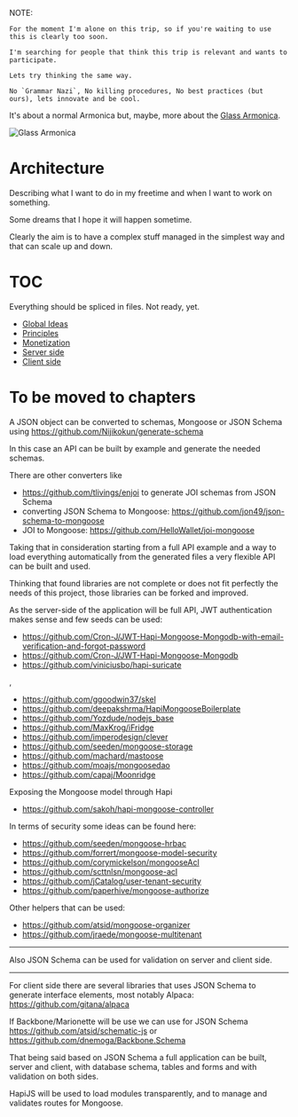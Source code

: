   NOTE:
   
    For the moment I'm alone on this trip, so if you're waiting to use this is clearly too soon.
    
    I'm searching for people that think this trip is relevant and wants to participate.
    
    Lets try thinking the same way.
    
    No `Grammar Nazi`, No killing procedures, No best practices (but ours), lets innovate and be cool. 
    

It's about a normal Armonica but, maybe, more about the [Glass Armonica](http://en.wikipedia.org/wiki/Glass_harmonica).

![Glass Armonica](http://upload.wikimedia.org/wikipedia/commons/b/b5/Glassharmonica.png)

# Architecture

Describing what I want to do in my freetime and when I want to work on something.

Some dreams that I hope it will happen sometime.

Clearly the aim is to have a complex stuff managed in the simplest way and that can scale up and down.


# TOC

Everything should be spliced in files. Not ready, yet.

- [Global Ideas](https://github.com/Armonica/architecture/tree/master/ideas)
- [Principles](https://github.com/Armonica/architecture/tree/master/principles)
- [Monetization](https://github.com/Armonica/architecture/tree/master/monetization)
- [Server side](https://github.com/Armonica/architecture/tree/master/server)
- [Client side](https://github.com/Armonica/architecture/tree/master/client)


# To be moved to chapters

A JSON object can be converted to schemas, Mongoose or JSON Schema using https://github.com/Nijikokun/generate-schema

In this case an API can be built by example and generate the needed schemas.

There are other converters like 
- https://github.com/tlivings/enjoi to generate JOI schemas from JSON Schema
- converting JSON Schema to Mongoose: https://github.com/jon49/json-schema-to-mongoose
- JOI to Mongoose: https://github.com/HelloWallet/joi-mongoose

Taking that in consideration starting from a full API example and a way to load everything automatically from the generated files a very flexible API can be built and used.
 
Thinking that found libraries are not complete or does not fit perfectly the needs of this project, those libraries can be forked and improved. 

As the server-side of the application will be full API, JWT authentication makes sense and few seeds can be used:
- https://github.com/Cron-J/JWT-Hapi-Mongoose-Mongodb-with-email-verification-and-forgot-password
- https://github.com/Cron-J/JWT-Hapi-Mongoose-Mongodb
- https://github.com/viniciusbo/hapi-suricate

,

- https://github.com/ggoodwin37/skel
- https://github.com/deepakshrma/HapiMongooseBoilerplate
- https://github.com/Yozdude/nodejs_base
- https://github.com/MaxKrog/iFridge
- https://github.com/imperodesign/clever
- https://github.com/seeden/mongoose-storage
- https://github.com/machard/mastoose
- https://github.com/moajs/mongoosedao
- https://github.com/capaj/Moonridge

Exposing the Mongoose model through Hapi
- https://github.com/sakoh/hapi-mongoose-controller

In terms of security some ideas can be found here:
- https://github.com/seeden/mongoose-hrbac
- https://github.com/forrert/mongoose-model-security
- https://github.com/corymickelson/mongooseAcl
- https://github.com/scttnlsn/mongoose-acl
- https://github.com/jCatalog/user-tenant-security
- https://github.com/paperhive/mongoose-authorize

Other helpers that can be used:
- https://github.com/atsid/mongoose-organizer
- https://github.com/jraede/mongoose-multitenant


---

Also JSON Schema can be used for validation on server and client side.

---

For client side there are several libraries that uses JSON Schema to generate interface elements, most notably Alpaca: https://github.com/gitana/alpaca

If Backbone/Marionette will be use we can use for JSON Schema https://github.com/atsid/schematic-js or  https://github.com/dnemoga/Backbone.Schema

That being said based on JSON Schema a full application can be built, server and client, with database schema, tables and forms and with validation on both sides. 

HapiJS will be used to load modules transparently, and to manage and validates routes for Mongoose.


